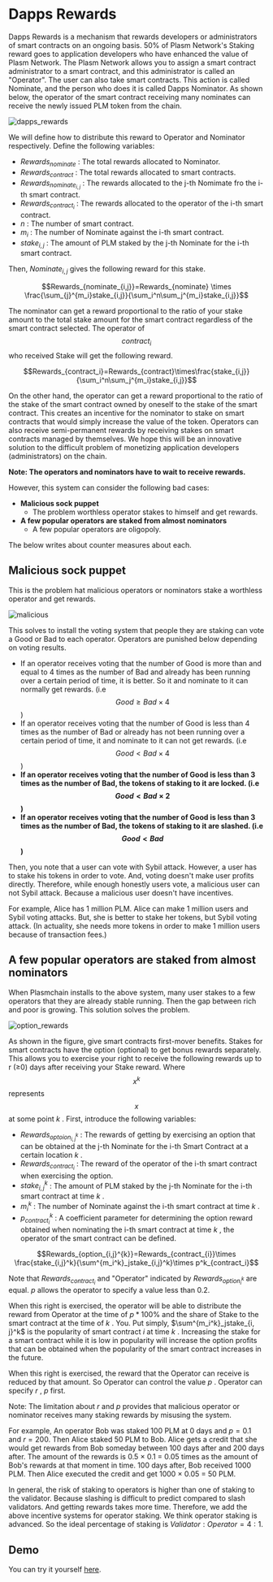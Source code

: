 # Dapps Rewards

Dapps Rewards is a mechanism that rewards developers or administrators of smart contracts on an ongoing basis. 50% of Plasm Network's Staking reward goes to application developers who have enhanced the value of Plasm Network. The Plasm Network allows you to assign a smart contract administrator to a smart contract, and this administrator is called an "Operator". The user can also take smart contracts. This action is called Nominate, and the person who does it is called Dapps Nominator. As shown below, the operator of the smart contract receiving many nominates can receive the newly issued PLM token from the chain.

![dapps_rewards](https://user-images.githubusercontent.com/6259384/76012083-04792e00-5f59-11ea-97a6-0af8e60b8ff0.png)

We will define how to distribute this reward to Operator and Nominator respectively. Define the following variables:

- $Rewards_{nominate}$  : The total rewards allocated to Nominator.
- $Rewards_{contract}$  : The total rewards allocated to smart contracts.
- $Rewards_{nominate_{i,j}}$  : The rewards allocated to the j-th Nomimate fro the i-th smart contract.
- $Rewards_{contract_i}$  : The rewards allocated to the operator of the i-th smart contract.
- $n$  : The number of smart contract.
- $m_i$  : The number of Nominate against the i-th smart contract.
- $stake_{i,j}$  : The amount of PLM staked by the j-th Nominate for the i-th smart contract.

Then, $Nominate_ {i, j}$  gives the following reward for this stake.

$$Rewards_{nominate_{i,j}}=Rewards_{nominate} \times \frac{\sum_{j}^{m_i}stake_{i,j}}{\sum_i^n\sum_j^{m_i}stake_{i,j}}$$

The nominator can get a reward proportional to the ratio of your stake amount to the total stake amount for the smart contract regardless of the smart contract selected. The operator of $$contract_i$$  who received Stake will get the following reward.

$$Rewards_{contract_i}=Rewards_{contract}\times\frac{stake_{i,j}}{\sum_i^n\sum_j^{m_i}stake_{i,j}}$$

On the other hand, the operator can get a reward proportional to the ratio of the stake of the smart contract owned by oneself to the stake of the smart contract. This creates an incentive for the nominator to stake on smart contracts that would simply increase the value of the token. Operators can also receive semi-permanent rewards by receiving stakes on smart contracts managed by themselves. We hope this will be an innovative solution to the difficult problem of monetizing application developers (administrators) on the chain. 

**Note: The operators and nominators have to wait to receive rewards.**

However, this system can consider the following bad cases:

- **Malicious sock puppet**
    - The problem worthless operator stakes to himself and get rewards.
- **A few popular operators are staked from almost nominators**
    - A few popular operators are oligopoly.

The below writes about counter measures about each.

## Malicious sock puppet

This is the problem hat malicious operators or nominators stake a worthless operator and get rewards.

![malicious](https://user-images.githubusercontent.com/6259384/76012081-03480100-5f59-11ea-8166-1ba4934abbaf.png)

This solves to install the voting system that people they are staking can vote a Good or Bad to each operator. Operators are punished below depending on voting results.

- If an operator receives voting that the number of Good is more than and equal to 4 times as the number of Bad and already has been running over a certain period of time, it is better. So it and nominate to it can normally get rewards. (i.e $$Good \ge Bad \times 4$$)
- If an operator receives voting that the number of Good is less than 4 times as the number of Bad or already has not been running over a certain period of time, it and nominate to it can not get rewards. (i.e $$ Good < Bad \times 4$$)
- **If an operator receives voting that the number of Good is less than 3 times as the number of Bad, the tokens of staking to it are locked. (i.e $$Good < Bad \times 2$$)**
- **If an operator receives voting that the number of Good is less than 3 times as the number of Bad, the tokens of staking to it are slashed. (i.e $$Good < Bad$$)**

Then, you note that a user can vote with Sybil attack. However, a user has to stake his tokens in order to vote. And, voting doesn't make user profits directly. Therefore, while enough honestly users vote, a malicious user can not Sybil attack. Because a malicious user doesn't have incentives.

For example, Alice has 1 million PLM. Alice can make 1 million users and Sybil voting attacks. But, she is better to stake her tokens, but Sybil voting attack. (In actuality, she needs more tokens in order to make 1 million users because of transaction fees.)

## A few popular operators are staked from almost nominators

When Plasmchain installs to the above system, many user stakes to a few operators that they are already stable running. Then the gap between rich and poor is growing. This solution solves the problem.

![option_rewards](https://user-images.githubusercontent.com/6259384/76012067-004d1080-5f59-11ea-8e10-c3097e138202.png)

As shown in the figure, give smart contracts first-mover benefits. Stakes for smart contracts have the option (optional) to get bonus rewards separately. This allows you to exercise your right to receive the following rewards up to r (≥0) days after receiving your Stake reward. Where $$x^k$$  represents $$x$$  at some point $k$ . First, introduce the following variables:

- $Rewards_{optoion^k_{i,j}}$ : The rewards of getting by exercising an option that can be obtained at the j-th Nominate for the i-th Smart Contract at a certain location $k$ .
- $Rewards_{contract_i}$ : The reward of the operator of the i-th smart contract when exercising the option.
- $stake^{k}_{i,j}$  : The amount of PLM staked by the j-th Nominate for the i-th smart contract at time $k$ .
- $m^k_i$  : The number of Nominate against the i-th smart contract at time $k$ .
- $p^k_{contract_i}$  : A coefficient parameter for determining the option reward obtained when nominating the i-th smart contract at time $k$ , the operator of the smart contract can be defined.

$$Rewards_{option_{i,j}^{k}}=Rewards_{contract_{i}}\times \frac{stake_{i,j}^k}{\sum^{m_i^k}_jstake_{i,j}^k}\times p^k_{contract_i}$$

Note that $Rewards_{contract_i}$ and "Operator" indicated by $Rewards_{option_i ^ {k}}$ are equal. $p$ allows the operator to specify a value less than 0.2.

When this right is exercised, the operator will be able to distribute the reward from Operator at the time of $p*100$% and the share of Stake to the smart contract at the time of $k$ . You. Put simply, $\sum^{m_i^k}_jstake_{i, j}^k$  is the popularity of smart contract $i$  at time $k$ . Increasing the stake for a smart contract while it is low in popularity will increase the option profits that can be obtained when the popularity of the smart contract increases in the future.

When this right is exercised, the reward that the Operator can receive is reduced by that amount. So Operator can control the value $p$ . Operator can specify $r$ , $p$  first.

Note: The limitation about $r$  and $p$  provides that malicious operator or nominator receives many staking rewards by misusing the system.

For example, An operator Bob was staked 100 PLM at 0 days and $p=0.1$ and $r=200$. Then Alice staked 50 PLM to Bob. Alice gets a credit that she would get rewards from Bob someday between 100 days after and 200 days after. The amount of the rewards is 0.5 × 0.1 = 0.05 times as the amount of Bob's rewards at that moment in time.
100 days after, Bob received 1000 PLM. Then Alice executed the credit and get 1000 × 0.05 = 50 PLM.

In general, the risk of staking to operators is higher than one of staking to the validator. Because slashing is difficult to predict compared to slash validators. And getting rewards takes more time. Therefore, we add the above incentive systems for operator staking. We think operator staking is advanced. So the ideal percentage of staking is $Validator:Operator=4:1$.

## Demo

You can try it yourself [here](https://medium.com/stake-technologies/lets-play-with-plasm-testnet-v3-%E2%91%A1-dapps-rewards-ab6f637ffe4c).